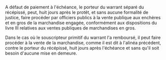 A défaut de paiement à l'échéance, le porteur du warrant séparé du récépissé, peut, huit jours après le protêt, et sans aucune formalité de justice, faire procéder par officiers publics à la vente publique aux enchères et en gros de la marchandise engagée, conformément aux dispositions du livre III relatives aux ventes publiques de marchandises en gros.

Dans le cas où le souscripteur primitif du warrant l'a remboursé, il peut faire procéder à la vente de la marchandise, comme il est dit à l'alinéa précédent, contre le porteur du récépissé, huit jours après l'échéance et sans qu'il soit besoin d'aucune mise en demeure.
